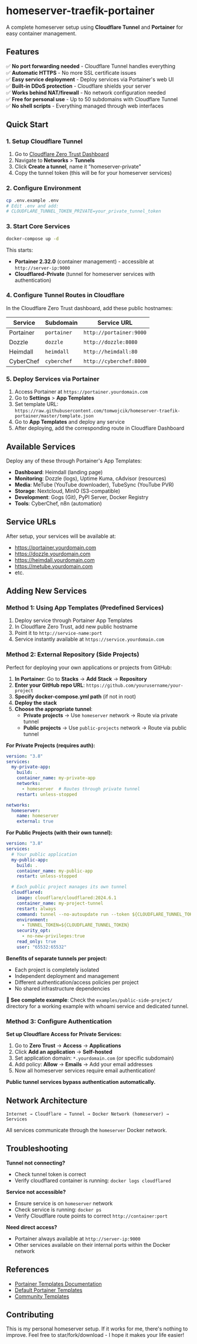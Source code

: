# homeserver-traefik-portainer

A complete homeserver setup using **Cloudflare Tunnel** and **Portainer** for easy container management.

## Features

✅ **No port forwarding needed** - Cloudflare Tunnel handles everything  
✅ **Automatic HTTPS** - No more SSL certificate issues  
✅ **Easy service deployment** - Deploy services via Portainer's web UI  
✅ **Built-in DDoS protection** - Cloudflare shields your server  
✅ **Works behind NAT/firewall** - No network configuration needed  
✅ **Free for personal use** - Up to 50 subdomains with Cloudflare Tunnel  
✅ **No shell scripts** - Everything managed through web interfaces  

## Quick Start

### 1. Setup Cloudflare Tunnel
1. Go to [Cloudflare Zero Trust Dashboard](https://one.dash.cloudflare.com/)
2. Navigate to **Networks** > **Tunnels**
3. Click **Create a tunnel**, name it "homeserver-private"
4. Copy the tunnel token (this will be for your homeserver services)

### 2. Configure Environment
```bash
cp .env.example .env
# Edit .env and add:
# CLOUDFLARE_TUNNEL_TOKEN_PRIVATE=your_private_tunnel_token
```

### 3. Start Core Services
```bash
docker-compose up -d
```

This starts:
- **Portainer 2.32.0** (container management) - accessible at `http://server-ip:9000`
- **Cloudflared-Private** (tunnel for homeserver services with authentication)

### 4. Configure Tunnel Routes in Cloudflare

In the Cloudflare Zero Trust dashboard, add these public hostnames:

| Service | Subdomain | Service URL |
|---------|-----------|-------------|
| Portainer | `portainer` | `http://portainer:9000` |
| Dozzle | `dozzle` | `http://dozzle:8080` |
| Heimdall | `heimdall` | `http://heimdall:80` |
| CyberChef | `cyberchef` | `http://cyberchef:8000` |

### 5. Deploy Services via Portainer

1. Access Portainer at `https://portainer.yourdomain.com`
2. Go to **Settings** > **App Templates**
3. Set template URL: `https://raw.githubusercontent.com/tomwojcik/homeserver-traefik-portainer/master/template.json`
4. Go to **App Templates** and deploy any service
5. After deploying, add the corresponding route in Cloudflare Dashboard

## Available Services

Deploy any of these through Portainer's App Templates:

- **Dashboard**: Heimdall (landing page)
- **Monitoring**: Dozzle (logs), Uptime Kuma, cAdvisor (resources)
- **Media**: MeTube (YouTube downloader), TubeSync (YouTube PVR)
- **Storage**: Nextcloud, MinIO (S3-compatible)
- **Development**: Gogs (Git), PyPI Server, Docker Registry
- **Tools**: CyberChef, n8n (automation)

## Service URLs

After setup, your services will be available at:
- https://portainer.yourdomain.com
- https://dozzle.yourdomain.com  
- https://heimdall.yourdomain.com
- https://metube.yourdomain.com
- etc.

## Adding New Services

### Method 1: Using App Templates (Predefined Services)
1. Deploy service through Portainer App Templates
2. In Cloudflare Zero Trust, add new public hostname
3. Point it to `http://service-name:port`
4. Service instantly available at `https://service.yourdomain.com`

### Method 2: External Repository (Side Projects)
Perfect for deploying your own applications or projects from GitHub:

1. **In Portainer**: Go to **Stacks** → **Add Stack** → **Repository**
2. **Enter your GitHub repo URL**: `https://github.com/yourusername/your-project`
3. **Specify docker-compose.yml path** (if not in root)
4. **Deploy the stack**
5. **Choose the appropriate tunnel**:
   - **Private projects** → Use `homeserver` network → Route via private tunnel
   - **Public projects** → Use `public-projects` network → Route via public tunnel

**For Private Projects (requires auth):**
```yaml
version: "3.8"
services:
  my-private-app:
    build: .
    container_name: my-private-app
    networks:
      - homeserver  # Routes through private tunnel
    restart: unless-stopped

networks:
  homeserver:
    name: homeserver
    external: true
```

**For Public Projects (with their own tunnel):**
```yaml
version: "3.8"
services:
  # Your public application
  my-public-app:
    build: .
    container_name: my-public-app
    restart: unless-stopped

  # Each public project manages its own tunnel
  cloudflared:
    image: cloudflare/cloudflared:2024.6.1
    container_name: my-project-tunnel
    restart: always
    command: tunnel --no-autoupdate run --token ${CLOUDFLARE_TUNNEL_TOKEN}
    environment:
      - TUNNEL_TOKEN=${CLOUDFLARE_TUNNEL_TOKEN}
    security_opt:
      - no-new-privileges:true
    read_only: true
    user: "65532:65532"
```

**Benefits of separate tunnels per project:**
- Each project is completely isolated
- Independent deployment and management
- Different authentication/access policies per project
- No shared infrastructure dependencies

**📁 See complete example**: Check the `examples/public-side-project/` directory for a working example with whoami service and dedicated tunnel.

### Method 3: Configure Authentication
**Set up Cloudflare Access for Private Services:**
1. Go to **Zero Trust** → **Access** → **Applications**
2. Click **Add an application** → **Self-hosted**
3. Set application domain: `*.yourdomain.com` (or specific subdomain)
4. Add policy: **Allow** → **Emails** → Add your email addresses
5. Now all homeserver services require email authentication!

**Public tunnel services bypass authentication automatically.**

## Network Architecture

```
Internet → Cloudflare → Tunnel → Docker Network (homeserver) → Services
```

All services communicate through the `homeserver` Docker network.


## Troubleshooting

**Tunnel not connecting?**
- Check tunnel token is correct
- Verify cloudflared container is running: `docker logs cloudflared`

**Service not accessible?**
- Ensure service is on `homeserver` network
- Check service is running: `docker ps`
- Verify Cloudflare route points to correct `http://container:port`

**Need direct access?**
- Portainer always available at `http://server-ip:9000`
- Other services available on their internal ports within the Docker network

## References

- [Portainer Templates Documentation](https://docs.portainer.io/v/ce-2.11/advanced/app-templates/format#container-template-definition-format)
- [Default Portainer Templates](https://github.com/portainer/templates/blob/master/templates-2.0.json)
- [Community Templates](https://github.com/Qballjos/portainer_templates/blob/master/Template/template.json)

## Contributing

This is my personal homeserver setup. If it works for me, there's nothing to improve.
Feel free to star/fork/download - I hope it makes your life easier!
